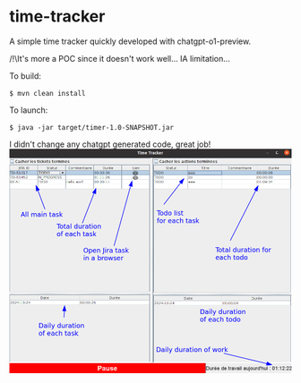 # time-tracker
A simple time tracker quickly developed with chatgpt-o1-preview.

/!\It's more a POC since it doesn't work well... IA limitation...

To build:
```shell
$ mvn clean install
```

To launch:
```shell
$ java -jar target/timer-1.0-SNAPSHOT.jar 
```

I didn't change any chatgpt generated code, great job!
![time-tracker-screenshot](./resources/time-tracker-screenshot.png)
